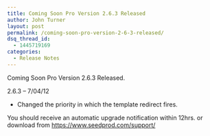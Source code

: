 ```yaml
---
title: Coming Soon Pro Version 2.6.3 Released
author: John Turner
layout: post
permalink: /coming-soon-pro-version-2-6-3-released/
dsq_thread_id:
  - 1445719169
categories:
  - Release Notes
---
```

Coming Soon Pro Version 2.6.3 Released.

2.6.3 &#8211; 7/04/12

  * Changed the priority in which the template redirect fires.

You should receive an automatic upgrade notification within 12hrs. or download from <a href="https://www.seedprod.com/support/" target="_blank">https://www.seedprod.com/support/</a>